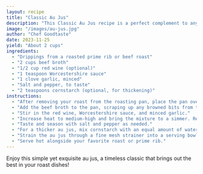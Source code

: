```yaml
---
layout: recipe
title: "Classic Au Jus"
description: "This Classic Au Jus recipe is a perfect complement to any roast, especially prime rib. Rich, flavorful, and incredibly easy to make, it's the ideal addition to elevate your meal."
image: "/images/au-jus.jpg"
author: "Chef Goodtaste"
date: 2023-11-25
yield: "About 2 cups"
ingredients:
  - "Drippings from a roasted prime rib or beef roast"
  - "2 cups beef broth"
  - "1/2 cup red wine (optional)"
  - "1 teaspoon Worcestershire sauce"
  - "1 clove garlic, minced"
  - "Salt and pepper, to taste"
  - "2 teaspoons cornstarch (optional, for thickening)"
instructions:
  - "After removing your roast from the roasting pan, place the pan over two burners on low heat. If you grilled your meat, transfer the drippings to a saucepan."
  - "Add the beef broth to the pan, scraping up any browned bits from the bottom of the pan."
  - "Stir in the red wine, Worcestershire sauce, and minced garlic."
  - "Increase heat to medium-high and bring the mixture to a simmer. Reduce heat and let it simmer for about 10 minutes to meld the flavors."
  - "Taste and season with salt and pepper as needed."
  - "For a thicker au jus, mix cornstarch with an equal amount of water and stir into the simmering liquid. Cook for an additional minute until thickened."
  - "Strain the au jus through a fine mesh strainer into a serving bowl or gravy boat."
  - "Serve hot alongside your favorite roast or prime rib."
---
```


Enjoy this simple yet exquisite au jus, a timeless classic that brings out the best in your roast dishes!

